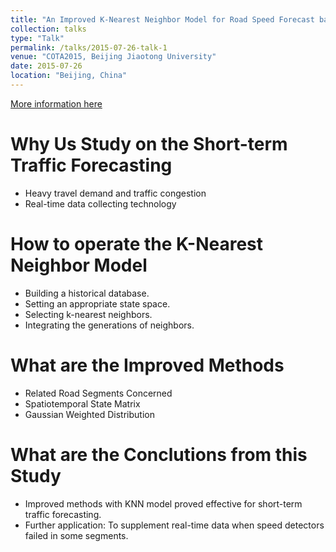 ```yaml
---
title: "An Improved K-Nearest Neighbor Model for Road Speed Forecast based on Spatiotemporal Correlation"
collection: talks
type: "Talk"
permalink: /talks/2015-07-26-talk-1
venue: "COTA2015, Beijing Jiaotong University"
date: 2015-07-26
location: "Beijing, China"
---
```

[More information here](http://example1.com)

# Why Us Study on the Short-term Traffic Forecasting
* Heavy travel demand and traffic congestion 
* Real-time data collecting technology

# How to operate the K-Nearest Neighbor Model
* Building a historical database.
* Setting an appropriate state space.
* Selecting k-nearest neighbors.
* Integrating the generations of neighbors.

# What are the Improved Methods
* Related Road Segments Concerned
* Spatiotemporal State Matrix 
* Gaussian Weighted Distribution

# What are the Conclutions from this Study
* Improved methods with KNN model proved effective for short-term traffic forecasting.
* Further application:  To supplement real-time data when speed detectors failed in some  segments.



